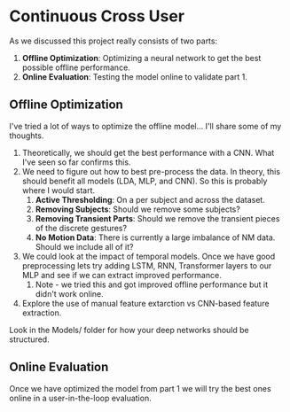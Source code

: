 # Continuous Cross User 
As we discussed this project really consists of two parts:

1. **Offline Optimization**: Optimizing a neural network to get the best possible offline performance.  
2. **Online Evaluation**: Testing the model online to validate part 1. 

## Offline Optimization 
I've tried a lot of ways to optimize the offline model... I'll share some of my thoughts. 

1. Theoretically, we should get the best performance with a CNN. What I've seen so far confirms this. 
2. We need to figure out how to best pre-process the data. In theory, this should benefit all models (LDA, MLP, and CNN). So this is probably where I would start. 
    1. **Active Thresholding**: On a per subject and across the dataset. 
    2. **Removing Subjects**: Should we remove some subjects? 
    3. **Removing Transient Parts**: Should we remove the transient pieces of the discrete gestures? 
    4. **No Motion Data**: There is currently a large imbalance of NM data. Should we include all of it? 
3. We could look at the impact of temporal models. Once we have good preprocessing lets try adding LSTM, RNN, Transformer layers to our MLP and see if we can extract improved performance. 
    1. Note - we tried this and got improved offline performance but it didn't work online. 
4. Explore the use of manual feature extarction vs CNN-based feature extraction. 

Look in the Models/ folder for how your deep networks should be structured. 

## Online Evaluation
Once we have optimized the model from part 1 we will try the best ones online in a user-in-the-loop evaluation.
